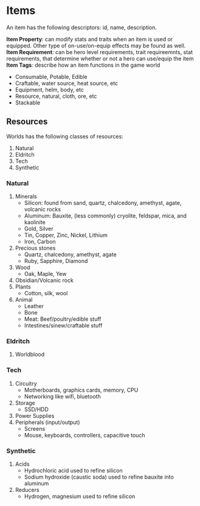 # Items

An item has the following descriptors: id, name, description. 

**Item Property**: can modify stats and traits when an item is used or equipped. Other type of on-use/on-equip effects may be found as well.
**Item Requirement**: can be hero level requirements, trait requireemnts, stat requirements, that determine whether or not a hero can use/equip the item
**Item Tags**: describe how an item functions in the game world
- Consumable, Potable, Edible
- Craftable, water source, heat source, etc
- Equipment, helm, body, etc
- Resource, natural, cloth, ore, etc
- Stackable

## Resources

Worlds has the following classes of resources:
1. Natural
2. Eldritch
3. Tech
4. Synthetic

### Natural
1. Minerals
    - Silicon: found from sand, quartz, chalcedony, amethyst, agate, volcanic rocks
    - Aluminum: Bauxite, (less commonly) cryolite, feldspar, mica, and kaolinite
    - Gold, Silver
    - Tin, Copper, Zinc, Nickel, Lithium
    - Iron, Carbon
2. Precious stones
    - Quartz, chalcedony, amethyst, agate
    - Ruby, Sapphire, Diamond
3. Wood
    - Oak, Maple, Yew
4. Obsidian/Volcanic rock
5. Plants
    - Cotton, silk, wool
6. Animal
    - Leather
    - Bone
    - Meat: Beef/poultry/edible stuff
    - Intestines/sinew/craftable stuff

### Eldritch
1. Worldblood

### Tech
1. Circuitry
    - Motherboards, graphics cards, memory, CPU
    - Networking like wifi, bluetooth
2. Storage
    - SSD/HDD
3. Power Supplies
4. Peripherals (input/output)
    - Screens
    - Mouse, keyboards, controllers, capacitive touch

### Synthetic
1. Acids
    - Hydrochloric acid used to refine silicon
    - Sodium hydroxide (caustic soda) used to refine bauxite into aluminum
2. Reducers
    - Hydrogen, magnesium used to refine silicon

